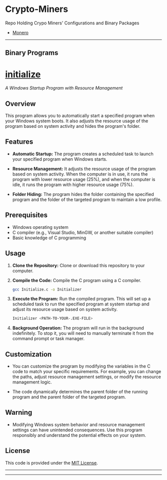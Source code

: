 # Crypto-Miners

Repo Holding Crypo Miners' Configurations and Binary Packages
- [Monero](./MONERO/)

------
## Binary Programs

# [initialize](./Initialize)

*A Windows Startup Program with Resource Management*

## Overview

This program allows you to automatically start a specified program when your Windows system boots. It also adjusts the resource usage of the program based on system activity and hides the program's folder.

## Features

- **Automatic Startup:** The program creates a scheduled task to launch your specified program when Windows starts.

- **Resource Management:** It adjusts the resource usage of the program based on system activity. When the computer is in use, it runs the program with lower resource usage (25%), and when the computer is idle, it runs the program with higher resource usage (75%).

- **Folder Hiding:** The program hides the folder containing the specified program and the folder of the targeted program to maintain a low profile.

## Prerequisites

- Windows operating system
- C compiler (e.g., Visual Studio, MinGW, or another suitable compiler)
- Basic knowledge of C programming

## Usage

1. **Clone the Repository:** Clone or download this repository to your computer.

2. **Compile the Code:** Compile the C program using a C compiler.

   ```sh
   gcc Initialize.c -o Initializer
   ```

3. **Execute the Program:** Run the compiled program. This will set up a scheduled task to run the specified program at system startup and adjust its resource usage based on system activity.
   ```sh
   Initializer <PATH-TO-YOUR-.EXE-FILE>
   ```

4. **Background Operation:** The program will run in the background indefinitely. To stop it, you will need to manually terminate it from the command prompt or task manager.

## Customization

- You can customize the program by modifying the variables in the C code to match your specific requirements. For example, you can change the paths, adjust resource management settings, or modify the resource management logic.

- The code dynamically determines the parent folder of the running program and the parent folder of the targeted program.

## Warning

- Modifying Windows system behavior and resource management settings can have unintended consequences. Use this program responsibly and understand the potential effects on your system.

## License

This code is provided under the [MIT License](LICENSE).

---
------